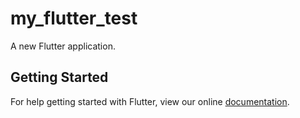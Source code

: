 # my_flutter_test

A new Flutter application.

## Getting Started

For help getting started with Flutter, view our online
[documentation](https://flutter.io/).
